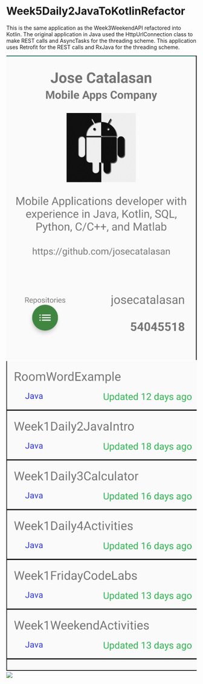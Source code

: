 # Week5Daily2JavaToKotlinRefactor

This is the same application as the Week3WeekendAPI refactored into Kotlin. The original application in Java used the HttpUrlConnection class to make REST calls and AsyncTasks for the threading scheme. This application uses Retrofit for the REST calls and RxJava for the threading scheme.

![](profile.png) ![](repoList.png) ![](repoList2)
